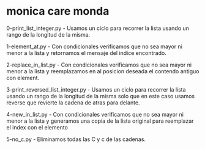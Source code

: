  # monica care monda
 0-print_list_integer.py - Usamos un ciclo para recorrer la lista usando un rango de la longitud de la misma.

 1-element_at.py - Con condicionales verificamos que no sea mayor ni menor a la lista y retornamos el mensaje del indice encontrado.

 2-replace_in_list.py - Con condicionales verificamos que no sea mayor ni menor a la lista y reemplazamos en al posicion deseada el contendo antiguo con element.

 3-print_reversed_list_integer.py - Usamos un ciclo para recorrer la lista usando un rango de la longitud de la misma solo que en este caso usamos reverse que revierte la cadena de atras para delante.

 4-new_in_list.py - Con condicionales verificamos que no sea mayor ni menor a la lista y generamos una copia de la lista original para reemplazar el index con el elemento

5-no_c.py - Eliminamos todas las C y c de las cadenas.